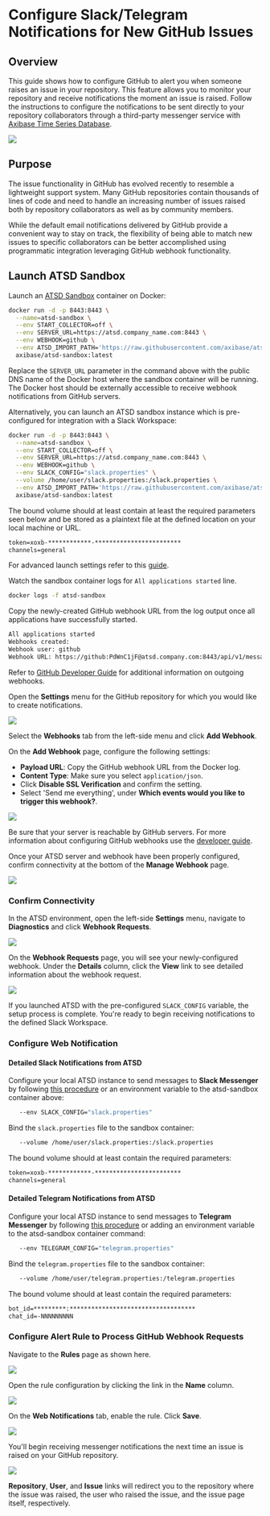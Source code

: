 # Configure Slack/Telegram Notifications for New GitHub Issues

## Overview

This guide shows how to configure GitHub to alert you when someone raises an issue in your repository. This feature allows you to monitor your repository and receive notifications the moment an issue is raised. Follow the instructions to configure the notifications to be sent directly to your repository collaborators through a third-party messenger service with [Axibase Time Series Database](https://axibase.com/products/axibase-time-series-database/).

![](images/workflow-1.png)

## Purpose

The issue functionality in GitHub has evolved recently to resemble a lightweight support system. Many GitHub repositories contain thousands of lines of code and need to handle an increasing number of issues raised both by repository collaborators as well as by community members.

While the default email notifications delivered by GitHub provide a convenient way to stay on track, the flexibility of being able to match new issues to specific collaborators can be better accomplished using programmatic integration leveraging GitHub webhook functionality.

## Launch ATSD Sandbox

Launch an [ATSD Sandbox](https://github.com/axibase/dockers/tree/atsd-sandbox) container on Docker:

```sh
docker run -d -p 8443:8443 \
  --name=atsd-sandbox \
  --env START_COLLECTOR=off \
  --env SERVER_URL=https://atsd.company_name.com:8443 \
  --env WEBHOOK=github \
  --env ATSD_IMPORT_PATH='https://raw.githubusercontent.com/axibase/atsd-use-cases/master/how-to/github/resources/github-issue-open.xml' \
  axibase/atsd-sandbox:latest
```

Replace the `SERVER_URL` parameter in the command above with the public DNS name of the Docker host where the sandbox container will be running. The Docker host should be externally accessible to receive webhook notifications from GitHub servers.

Alternatively, you can launch an ATSD sandbox instance which is pre-configured for integration with a Slack Workspace:

```sh
docker run -d -p 8443:8443 \
  --name=atsd-sandbox \
  --env START_COLLECTOR=off \
  --env SERVER_URL=https://atsd.company_name.com:8443 \
  --env WEBHOOK=github \
  --env SLACK_CONFIG="slack.properties" \
  --volume /home/user/slack.properties:/slack.properties \
  --env ATSD_IMPORT_PATH='https://raw.githubusercontent.com/axibase/atsd-use-cases/master/how-to/github/resources/github-issue-open.xml' \
  axibase/atsd-sandbox:latest
```

The bound volume should at least contain at least the required parameters seen below and be stored as a plaintext file at the defined location on your local machine or URL.

```txt
token=xoxb-************-************************
channels=general
```

For advanced launch settings refer to this [guide](https://github.com/axibase/dockers/tree/atsd-sandbox).

Watch the sandbox container logs for `All applications started` line.

```sh
docker logs -f atsd-sandbox
```

Copy the newly-created GitHub webhook URL from the log output once all applications have successfully started.

```txt
All applications started
Webhooks created:
Webhook user: github
Webhook URL: https://github:PdWnC1jF@atsd.company.com:8443/api/v1/messages/webhook/github?exclude=organization.*;repository.*;*.signature;*.payload;*.sha;*.ref;*_at;*.id&include=repository.name;repository.full_name&header.tag.event=X-GitHub-Event&excludeValues=http*&debug=true
```

Refer to [GitHub Developer Guide](https://developer.github.com/webhooks/) for additional information on outgoing webhooks.

Open the **Settings** menu for the GitHub repository for which you would like to create notifications.

![](images/repo-settings.png)

Select the **Webhooks** tab from the left-side menu and click **Add Webhook**.

On the **Add Webhook** page, configure the following settings:

* **Payload URL**: Copy the GitHub webhook URL from the Docker log.
* **Content Type**: Make sure you select `application/json`.
* Click **Disable SSL Verification** and confirm the setting.
* Select 'Send me everything', under **Which events would you like to trigger this webhook?**.

![](images/webhook-config.png)

Be sure that your server is reachable by GitHub servers. For more information about configuring GitHub webhooks use the [developer guide](https://developer.github.com/webhooks/configuring/).

Once your ATSD server and webhook have been properly configured, confirm connectivity at the bottom of the **Manage Webhook** page.

![](images/recent-delivery.png)

### Confirm Connectivity

In the ATSD environment, open the left-side **Settings** menu, navigate to **Diagnostics** and click **Webhook Requests**.

![](images/webhook-diag.png)

On the **Webhook Requests** page, you will see your newly-configured webhook. Under the **Details** column, click the **View** link to see detailed information about the webhook request.

![](images/webhook-confirm.png)

If you launched ATSD with the pre-configured `SLACK_CONFIG` variable, the setup process is complete. You're ready to begin receiving notifications to the defined Slack Workspace.

### Configure Web Notification

#### Detailed Slack Notifications from ATSD

Configure your local ATSD instance to send messages to **Slack Messenger** by following [this procedure](https://github.com/axibase/atsd/blob/master/rule-engine/notifications/slack.md) or an environment variable to the atsd-sandbox container above:

```sh
   --env SLACK_CONFIG="slack.properties"
```

Bind the `slack.properties` file to the sandbox container:

```sh
   --volume /home/user/slack.properties:/slack.properties
```

The bound volume should at least contain the required parameters:

```txt
token=xoxb-************-************************
channels=general
```

#### Detailed Telegram Notifications from ATSD

Configure your local ATSD instance to send messages to **Telegram Messenger** by following [this procedure](https://github.com/axibase/atsd/blob/master/rule-engine/notifications/telegram.md) or adding an environment variable to the atsd-sandbox container command:

```sh
   --env TELEGRAM_CONFIG="telegram.properties"
```

Bind the `telegram.properties` file to the sandbox container:

```sh
   --volume /home/user/telegram.properties:/telegram.properties
```

The bound volume should at least contain the required parameters:

```txt
bot_id=*********:***********************************
chat_id=-NNNNNNNNN
```

### Configure Alert Rule to Process GitHub Webhook Requests

Navigate to the **Rules** page as shown here.

![](images/alerts-rules.png)

Open the rule configuration by clicking the link in the **Name** column.

![](images/open-issue-rule.png)

On the **Web Notifications** tab, enable the rule. Click **Save**.

![](images/wn-issue.png)

You'll begin receiving messenger notifications the next time an issue is raised on your GitHub repository.

![](images/slack_issue.png)

**Repository**, **User**, and **Issue** links will redirect you to the repository where the issue was raised, the user who raised the issue, and the issue page itself, respectively.

